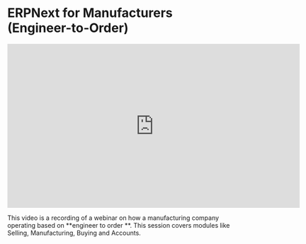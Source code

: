 # ERPNext for Manufacturers (Engineer-to-Order)

<iframe width="660" height="371" src="https://www.youtube.com/embed/" frameborder="0" allowfullscreen></iframe>



This video is a recording of a webinar on how a manufacturing company operating based on **engineer to order **. This session covers modules like Selling, Manufacturing, Buying and Accounts.
